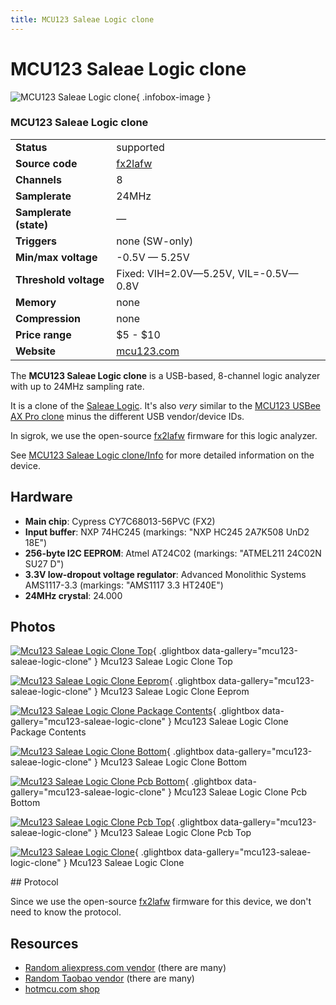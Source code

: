 ```yaml
---
title: MCU123 Saleae Logic clone
---
```


# MCU123 Saleae Logic clone

<div class="infobox" markdown>

![MCU123 Saleae Logic clone](./img/Mcu123_saleae_logic_clone_top.jpg){ .infobox-image }

### MCU123 Saleae Logic clone

| | |
|---|---|
| **Status** | supported |
| **Source code** | [fx2lafw](https://github.com/OpenTraceLab/OpenTraceCapture/tree/main/src/hardware/fx2lafw) |
| **Channels** | 8 |
| **Samplerate** | 24MHz |
| **Samplerate (state)** | — |
| **Triggers** | none (SW-only) |
| **Min/max voltage** | -0.5V — 5.25V |
| **Threshold voltage** | Fixed: VIH=2.0V—5.25V, VIL=-0.5V—0.8V |
| **Memory** | none |
| **Compression** | none |
| **Price range** | $5 - $10 |
| **Website** | [mcu123.com](http://translate.google.de/translate?sl=zh-CN&amp;tl=en&amp;js=n&amp;prev=_t&amp;hl=de&amp;ie=UTF-8&amp;eotf=1&amp;u=http%3A%2F%2Fwww.mcu123.com%2Fwww%2Fprodshow.asp%3FProdId%3DNO054&amp;act=url) |

</div>

The **MCU123 Saleae Logic clone** is a USB-based, 8-channel logic analyzer with up to 24MHz sampling rate.

It is a clone of the [Saleae Logic](https://sigrok.org/wiki/Saleae_Logic). It's also *very* similar to the [MCU123 USBee AX Pro clone](https://sigrok.org/wiki/MCU123_USBee_AX_Pro_clone) minus the different USB vendor/device IDs.

In sigrok, we use the open-source [fx2lafw](https://sigrok.org/wiki/Fx2lafw) firmware for this logic analyzer.

See [MCU123 Saleae Logic clone/Info](https://sigrok.org/wiki/MCU123_Saleae_Logic_clone/Info) for more detailed information on the device.

## Hardware
- **Main chip**: Cypress CY7C68013-56PVC (FX2)
- **Input buffer**: NXP 74HC245 (markings: "NXP HC245 2A7K508 UnD2 18E")
- **256-byte I2C EEPROM**: Atmel AT24C02 (markings: "ATMEL211 24C02N SU27 D")
- **3.3V low-dropout voltage regulator**: Advanced Monolithic Systems AMS1117-3.3 (markings: "AMS1117 3.3 HT240E")
- **24MHz crystal**: 24.000

## Photos

<div class="photo-grid" markdown>

[![Mcu123 Saleae Logic Clone Top](./img/Mcu123_saleae_logic_clone_top.jpg)](./img/Mcu123_saleae_logic_clone_top.jpg "Mcu123 Saleae Logic Clone Top"){ .glightbox data-gallery="mcu123-saleae-logic-clone" }
<span class="caption">Mcu123 Saleae Logic Clone Top</span>

[![Mcu123 Saleae Logic Clone Eeprom](./img/Mcu123_saleae_logic_clone_eeprom.jpg)](./img/Mcu123_saleae_logic_clone_eeprom.jpg "Mcu123 Saleae Logic Clone Eeprom"){ .glightbox data-gallery="mcu123-saleae-logic-clone" }
<span class="caption">Mcu123 Saleae Logic Clone Eeprom</span>

[![Mcu123 Saleae Logic Clone Package Contents](./img/Mcu123_saleae_logic_clone_package_contents.jpg)](./img/Mcu123_saleae_logic_clone_package_contents.jpg "Mcu123 Saleae Logic Clone Package Contents"){ .glightbox data-gallery="mcu123-saleae-logic-clone" }
<span class="caption">Mcu123 Saleae Logic Clone Package Contents</span>

[![Mcu123 Saleae Logic Clone Bottom](./img/Mcu123_saleae_logic_clone_bottom.jpg)](./img/Mcu123_saleae_logic_clone_bottom.jpg "Mcu123 Saleae Logic Clone Bottom"){ .glightbox data-gallery="mcu123-saleae-logic-clone" }
<span class="caption">Mcu123 Saleae Logic Clone Bottom</span>

[![Mcu123 Saleae Logic Clone Pcb Bottom](./img/Mcu123_saleae_logic_clone_pcb_bottom.jpg)](./img/Mcu123_saleae_logic_clone_pcb_bottom.jpg "Mcu123 Saleae Logic Clone Pcb Bottom"){ .glightbox data-gallery="mcu123-saleae-logic-clone" }
<span class="caption">Mcu123 Saleae Logic Clone Pcb Bottom</span>

[![Mcu123 Saleae Logic Clone Pcb Top](./img/Mcu123_saleae_logic_clone_pcb_top.jpg)](./img/Mcu123_saleae_logic_clone_pcb_top.jpg "Mcu123 Saleae Logic Clone Pcb Top"){ .glightbox data-gallery="mcu123-saleae-logic-clone" }
<span class="caption">Mcu123 Saleae Logic Clone Pcb Top</span>

[![Mcu123 Saleae Logic Clone](./img/Mcu123_saleae_logic_clone.png)](./img/Mcu123_saleae_logic_clone.png "Mcu123 Saleae Logic Clone"){ .glightbox data-gallery="mcu123-saleae-logic-clone" }
<span class="caption">Mcu123 Saleae Logic Clone</span>

</div>
## Protocol

Since we use the open-source [fx2lafw](https://sigrok.org/wiki/Fx2lafw) firmware for this device, we don't need to know the protocol.

## Resources
- [Random aliexpress.com vendor](http://www.aliexpress.com/item/USB-Saleae-24M-8CH-Saleae-24MHz-8Channel-Logic-Analyzer-saleae-24M-8CH-Latest-support-1-1/737326718.html) (there are many)
- [Random Taobao vendor](http://translate.google.com/translate?act=url&hl=de&ie=UTF8&prev=_t&rurl=translate.google.com&sl=zh-CN&tl=en&u=http://item.taobao.com/item.htm%3Fid%3D15872520745) (there are many)
- [hotmcu.com shop](http://www.hotmcu.com/saleae-24mhz-8channel-logic-analyzer-p-28.html)

